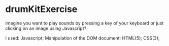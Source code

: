 # drumKitExercise
Imagine you want to play sounds by pressing a key of your keyboard or just clicking on an image using Javascript? 

I used:
  Javascript;
  Manipulation of the DOM document;
  HTML(5);
  CSS(3);
  
